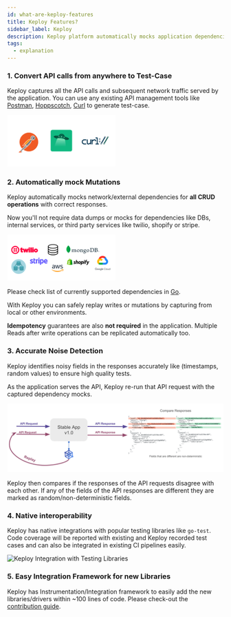 ```yaml
---
id: what-are-keploy-features
title: Keploy Features?
sidebar_label: Keploy
description: Keploy platform automatically mocks application dependencies and safely replay writes. It does accurate noise detection and statistical de-duplication.
tags:
  - explanation
---
```


### 1. Convert API calls from anywhere to Test-Case

Keploy captures all the API calls and subsequent network traffic served by the application. You can use any existing API management tools like [Postman](https://www.postman.com/), [Hoppscotch](https://hoppscotch.io/), [Curl](https://curl.se/) to generate test-case.

<img src="/img/api-tools.png?raw=true" width="50%" alt="API Tools"/>

### 2. Automatically mock Mutations

Keploy automatically mocks network/external dependencies for **all CRUD operations** with correct responses.

Now you'll not require data dumps or mocks for dependencies like DBs, internal services, or third party services like twilio, shopify or stripe.

<img src="/img/mock-dependencies.png?raw=true" width="50%" alt="Mock Application Dependencies"/>

Please check list of currently supported dependencies in [Go](/docs/go/supported-frameworks).

With Keploy you can safely replay writes or mutations by capturing from local or other environments.

**Idempotency** guarantees are also **not required** in the application. Multiple Reads after write operations can be replicated automatically too.

### 3. Accurate Noise Detection

Keploy identifies noisy fields in the responses accurately like (timestamps, random values) to ensure high quality tests.

As the application serves the API, Keploy re-run that API request with the captured dependency mocks.

<img src="/img/noise-filtration.png?raw=true" alt="Keploy noise filtration"/>

Keploy then compares if the responses of the API requests disagree with each other.
If any of the fields of the API responses are different they are marked as random/non-deterministic fields.

### 4. Native interoperability

Keploy has native integrations with popular testing libraries like `go-test`.
Code coverage will be reported with existing and Keploy recorded test cases and can also be integrated in
existing CI pipelines easily.

<img src="/img/unit-test.gif?raw=true" alt="Keploy Integration with Testing Libraries"/>

### 5. Easy Integration Framework for new Libraries

Keploy has Instrumentation/Integration framework to easily add the new libraries/drivers within ~100 lines of code.
Please check-out the [contribution guide](/docs/devtools/sdk-contrib-guide).
